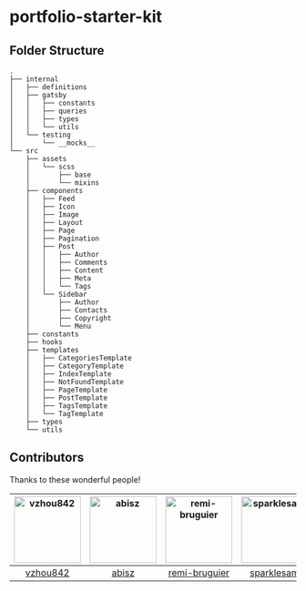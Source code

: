 # portfolio-starter-kit




## Folder Structure

```
.
├── internal
│   ├── definitions
│   ├── gatsby
│   │   ├── constants
│   │   ├── queries
│   │   ├── types
│   │   └── utils
│   └── testing
│       └── __mocks__
└── src
    ├── assets
    │   └── scss
    │       ├── base
    │       └── mixins
    ├── components
    │   ├── Feed
    │   ├── Icon
    │   ├── Image
    │   ├── Layout
    │   ├── Page
    │   ├── Pagination
    │   ├── Post
    │   │   ├── Author
    │   │   ├── Comments
    │   │   ├── Content
    │   │   ├── Meta
    │   │   └── Tags
    │   └── Sidebar
    │       ├── Author
    │       ├── Contacts
    │       ├── Copyright
    │       └── Menu
    ├── constants
    ├── hooks
    ├── templates
    │   ├── CategoriesTemplate
    │   ├── CategoryTemplate
    │   ├── IndexTemplate
    │   ├── NotFoundTemplate
    │   ├── PageTemplate
    │   ├── PostTemplate
    │   ├── TagsTemplate
    │   └── TagTemplate
    ├── types
    └── utils
```


## Contributors

Thanks to these wonderful people!
<!-- Single -->
| [<img alt="vzhou842" src="https://avatars.githubusercontent.com/u/10209814?v=4&s=117" width="117">](https://github.com/vzhou842) | [<img alt="abisz" src="https://avatars.githubusercontent.com/u/7287780?v=4&s=117" width="117">](https://github.com/abisz) | [<img alt="remi-bruguier" src="https://avatars.githubusercontent.com/u/7031328?v=4&s=117" width="117">](https://github.com/remi-bruguier) | [<img alt="sparklesam" src="https://avatars.githubusercontent.com/u/10287995?v=4&s=117" width="117">](https://github.com/sparklesam) | [<img alt="vinnymac" src="https://avatars.githubusercontent.com/u/1832781?v=4&s=117" width="117">](https://github.com/vinnymac) | [<img alt="mariolopjr" src="https://avatars.githubusercontent.com/u/2067324?v=4&s=117" width="117">](https://github.com/mariolopjr) |
| :------------------------------------------------------------------------------------------------------------------------------: | :-----------------------------------------------------------------------------------------------------------------------: | :---------------------------------------------------------------------------------------------------------------------------------------: | :----------------------------------------------------------------------------------------------------------------------------------: | :-----------------------------------------------------------------------------------------------------------------------------: | :---------------------------------------------------------------------------------------------------------------------------------: |
|                                             [vzhou842](https://github.com/vzhou842)                                              |                                             [abisz](https://github.com/abisz)                                             |                                             [remi-bruguier](https://github.com/remi-bruguier)                                             |                                             [sparklesam](https://github.com/sparklesam)                                              |                                             [vinnymac](https://github.com/vinnymac)                                             |                                             [mariolopjr](https://github.com/mariolopjr)                                             |

<!-- Single -->
<!-- | [<img alt="ihororlovskyi" src="https://avatars.githubusercontent.com/u/7969737?v=4&s=117" width="117">](https://github.com/ihororlovskyi) | [<img alt="rtveitch" src="https://avatars.githubusercontent.com/u/25228001?v=4&s=117" width="117">](https://github.com/rtveitch) | [<img alt="timbroder" src="https://avatars.githubusercontent.com/u/121503?v=4&s=117" width="117">](https://github.com/timbroder) | [<img alt="yodahuang" src="https://avatars.githubusercontent.com/u/11242657?v=4&s=117" width="117">](https://github.com/yodahuang) | [<img alt="axelclark" src="https://avatars.githubusercontent.com/u/16856928?v=4&s=117" width="117">](https://github.com/axelclark) | [<img alt="tonyz0x0" src="https://avatars.githubusercontent.com/u/29159357?v=4&s=117" width="117">](https://github.com/tonyz0x0) |
| :---------------------------------------------------------------------------------------------------------------------------------------: | :------------------------------------------------------------------------------------------------------------------------------: | :------------------------------------------------------------------------------------------------------------------------------: | :--------------------------------------------------------------------------------------------------------------------------------: | :--------------------------------------------------------------------------------------------------------------------------------: | :------------------------------------------------------------------------------------------------------------------------------: |
|                                             [ihororlovskyi](https://github.com/ihororlovskyi)                                             |                                             [rtveitch](https://github.com/rtveitch)                                              |                                            [timbroder](https://github.com/timbroder)                                             |                                             [yodahuang](https://github.com/yodahuang)                                              |                                             [axelclark](https://github.com/axelclark)                                              |                                             [tonyz0x0](https://github.com/tonyz0x0)                                              | -->
